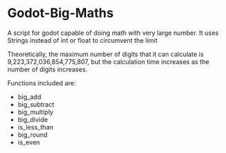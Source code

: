 # Godot-Big-Maths
A script for godot capable of doing math with very large number. It uses Strings instead of int or float to circumvent the limit

Theoretically, the maximum number of digits that it can calculate is 9,223,372,036,854,775,807, but the calculation time increases as the number of digits increases.

Functions included are:
- big_add
- big_subtract
- big_multiply
- big_divide
- is_less_than
- big_round
- is_even
